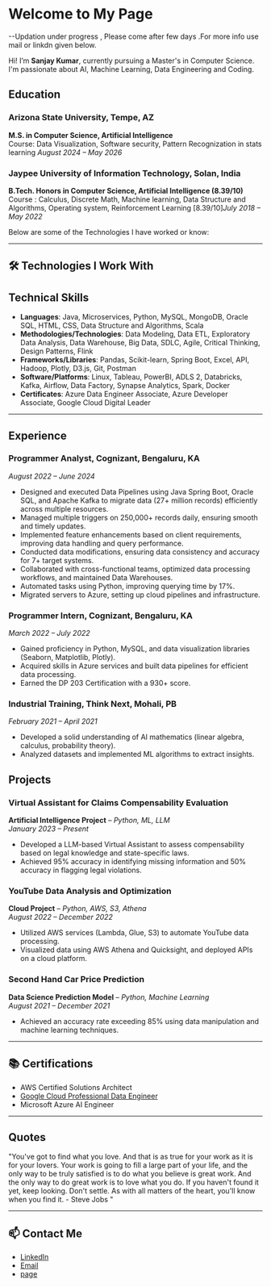 
# Welcome to My Page
--Updation under progress , Please come after few days .For more info use mail or linkdn given below.

Hi! I’m **Sanjay Kumar**, currently pursuing a Master's in Computer Science. I'm passionate about AI, Machine Learning, Data Engineering and Coding. 

## Education

### Arizona State University, Tempe, AZ
**M.S. in Computer Science, Artificial Intelligence**  
Course: Data Visualization, Software security, Pattern Recognization in stats learning
_August 2024 – May 2026_

### Jaypee University of Information Technology, Solan, India
**B.Tech. Honors in Computer Science, Artificial Intelligence (8.39/10)**  
Course : Calculus, Discrete Math, Machine learning, Data Structure and Algorithms, Operating system, Reinforcement Learning
[8.39/10]_July 2018 – May 2022_

Below are some of the Technologies I have worked or know:

---

## 🛠️ Technologies I Work With
## Technical Skills

- **Languages**: Java, Microservices, Python, MySQL, MongoDB, Oracle SQL, HTML, CSS, Data Structure and Algorithms, Scala
- **Methodologies/Technologies**: Data Modeling, Data ETL, Exploratory Data Analysis, Data Warehouse, Big Data, SDLC, Agile, Critical Thinking, Design Patterns, Flink
- **Frameworks/Libraries**: Pandas, Scikit-learn, Spring Boot, Excel, API, Hadoop, Plotly, D3.js, Git, Postman
- **Software/Platforms**: Linux, Tableau, PowerBI, ADLS 2, Databricks, Kafka, Airflow, Data Factory, Synapse Analytics, Spark, Docker
- **Certificates**: Azure Data Engineer Associate, Azure Developer Associate, Google Cloud Digital Leader

---

## Experience

### Programmer Analyst, Cognizant, Bengaluru, KA  
_August 2022 – June 2024_

- Designed and executed Data Pipelines using Java Spring Boot, Oracle SQL, and Apache Kafka to migrate data (27+ million records) efficiently across multiple resources.
- Managed multiple triggers on 250,000+ records daily, ensuring smooth and timely updates.
- Implemented feature enhancements based on client requirements, improving data handling and query performance.
- Conducted data modifications, ensuring data consistency and accuracy for 7+ target systems.
- Collaborated with cross-functional teams, optimized data processing workflows, and maintained Data Warehouses.
- Automated tasks using Python, improving querying time by 17%.
- Migrated servers to Azure, setting up cloud pipelines and infrastructure.

### Programmer Intern, Cognizant, Bengaluru, KA  
_March 2022 – July 2022_

- Gained proficiency in Python, MySQL, and data visualization libraries (Seaborn, Matplotlib, Plotly).
- Acquired skills in Azure services and built data pipelines for efficient data processing.
- Earned the DP 203 Certification with a 930+ score.

### Industrial Training, Think Next, Mohali, PB  
_February 2021 – April 2021_

- Developed a solid understanding of AI mathematics (linear algebra, calculus, probability theory).
- Analyzed datasets and implemented ML algorithms to extract insights.



## Projects

### Virtual Assistant for Claims Compensability Evaluation  
**Artificial Intelligence Project** – _Python, ML, LLM_  
_January 2023 – Present_

- Developed a LLM-based Virtual Assistant to assess compensability based on legal knowledge and state-specific laws.
- Achieved 95% accuracy in identifying missing information and 50% accuracy in flagging legal violations.

### YouTube Data Analysis and Optimization
**Cloud Project** – _Python, AWS, S3, Athena_  
_August 2022 – December 2022_

- Utilized AWS services (Lambda, Glue, S3) to automate YouTube data processing.
- Visualized data using AWS Athena and Quicksight, and deployed APIs on a cloud platform.

### Second Hand Car Price Prediction  
**Data Science Prediction Model** – _Python, Machine Learning_  
_August 2021 – December 2021_

- Achieved an accuracy rate exceeding 85% using data manipulation and machine learning techniques.


---

## 📚 Certifications
- AWS Certified Solutions Architect
- [Google Cloud Professional Data Engineer](assets/images/certifications/CloudDigitalLeader_sanjaykumar_23.pdf)
- Microsoft Azure AI Engineer

---

## Quotes

"You've got to find what you love. And that is as true for your work as it is for your lovers. Your work is going to fill a large part of your life, and the only way to be truly satisfied is to do what you believe is great work. And the only way to do great work is to love what you do. If you haven't found it yet, keep looking. Don't settle. As with all matters of the heart, you'll know when you find it.   - Steve Jobs "


---

## 📫 Contact Me
- [LinkedIn](https://www.linkedin.com/in/sanjay-bhattoo/)
- [Email](mailto:bhattoo70@gmail.com)
- [page](https://sanjaybhattoo.github.io)
